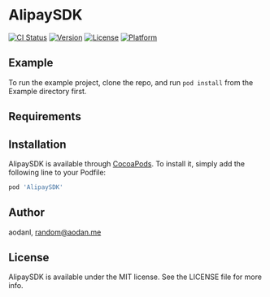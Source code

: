 # AlipaySDK

[![CI Status](https://img.shields.io/travis/aodanl/AlipaySDK.svg?style=flat)](https://travis-ci.org/aodanl/AlipaySDK)
[![Version](https://img.shields.io/cocoapods/v/AlipaySDK.svg?style=flat)](https://cocoapods.org/pods/AlipaySDK)
[![License](https://img.shields.io/cocoapods/l/AlipaySDK.svg?style=flat)](https://cocoapods.org/pods/AlipaySDK)
[![Platform](https://img.shields.io/cocoapods/p/AlipaySDK.svg?style=flat)](https://cocoapods.org/pods/AlipaySDK)

## Example

To run the example project, clone the repo, and run `pod install` from the Example directory first.

## Requirements

## Installation

AlipaySDK is available through [CocoaPods](https://cocoapods.org). To install
it, simply add the following line to your Podfile:

```ruby
pod 'AlipaySDK'
```

## Author

aodanl, random@aodan.me

## License

AlipaySDK is available under the MIT license. See the LICENSE file for more info.
